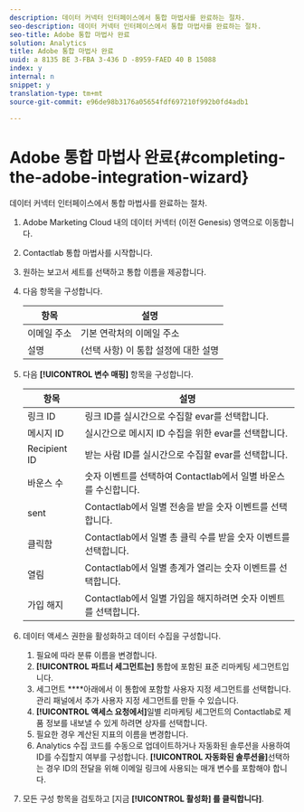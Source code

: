 ```yaml
---
description: 데이터 커넥터 인터페이스에서 통합 마법사를 완료하는 절차.
seo-description: 데이터 커넥터 인터페이스에서 통합 마법사를 완료하는 절차.
seo-title: Adobe 통합 마법사 완료
solution: Analytics
title: Adobe 통합 마법사 완료
uuid: a 8135 BE 3-FBA 3-436 D -8959-FAED 40 B 15088
index: y
internal: n
snippet: y
translation-type: tm+mt
source-git-commit: e96de98b3176a05654fdf697210f992b0fd4adb1

---
```



# Adobe 통합 마법사 완료{#completing-the-adobe-integration-wizard}

데이터 커넥터 인터페이스에서 통합 마법사를 완료하는 절차.

1. Adobe Marketing Cloud 내의 데이터 커넥터 (이전 Genesis) 영역으로 이동합니다.
1. Contactlab 통합 마법사를 시작합니다.
1. 원하는 보고서 세트를 선택하고 통합 이름을 제공합니다.
1. 다음 항목을 구성합니다.

   | 항목 | 설명 |
   |---|---|
   | 이메일 주소 | 기본 연락처의 이메일 주소 |
   | 설명 | (선택 사항) 이 통합 설정에 대한 설명 |

1. 다음 **[!UICONTROL 변수 매핑]** 항목을 구성합니다.

   | 항목 | 설명 |
   |---|---|
   | 링크 ID | 링크 ID를 실시간으로 수집할 evar를 선택합니다. |
   | 메시지 ID | 실시간으로 메시지 ID 수집을 위한 evar를 선택합니다. |
   | Recipient ID | 받는 사람 ID를 실시간으로 수집할 evar를 선택합니다. |
   | 바운스 수 | 숫자 이벤트를 선택하여 Contactlab에서 일별 바운스를 수신합니다. |
   | sent | Contactlab에서 일별 전송을 받을 숫자 이벤트를 선택합니다. |
   | 클릭함 | Contactlab에서 일별 총 클릭 수를 받을 숫자 이벤트를 선택합니다. |
   | 열림 | Contactlab에서 일별 총계가 열리는 숫자 이벤트를 선택합니다. |
   | 가입 해지 | Contactlab에서 일별 가입을 해지하려면 숫자 이벤트를 선택합니다. |

1. 데이터 액세스 권한을 활성화하고 데이터 수집을 구성합니다.
   1. 필요에 따라 분류 이름을 변경합니다.
   1. **[!UICONTROL 파트너 세그먼트는]** 통합에 포함된 표준 리마케팅 세그먼트입니다.
   1. 세그먼트 ****&#x200B;아래에서 이 통합에 포함할 사용자 지정 세그먼트를 선택합니다. 관리 패널에서 추가 사용자 지정 세그먼트를 만들 수 있습니다.
   1. **[!UICONTROL 액세스 요청에서]**&#x200B;일별 리마케팅 세그먼트의 Contactlab로 제품 정보를 내보낼 수 있게 하려면 상자를 선택합니다.
   1. 필요한 경우 계산된 지표의 이름을 변경합니다.
   1. Analytics 수집 코드를 수동으로 업데이트하거나 자동화된 솔루션을 사용하여 ID를 수집할지 여부를 구성합니다. **[!UICONTROL 자동화된 솔루션을]**&#x200B;선택하는 경우 ID의 전달을 위해 이메일 링크에 사용되는 매개 변수를 포함해야 합니다.
1. 모든 구성 항목을 검토하고 [지금 **[!UICONTROL 활성화] 를 클릭합니다]**.
